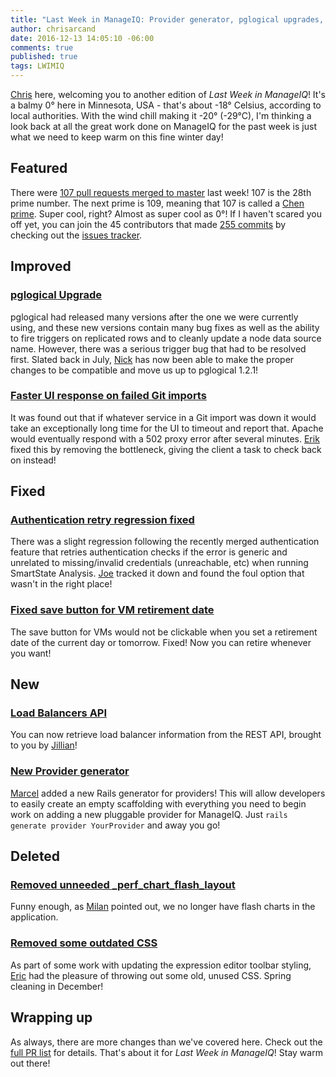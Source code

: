 ```yaml
---
title: "Last Week in ManageIQ: Provider generator, pglogical upgrades, and Chen primes!"
author: chrisarcand
date: 2016-12-13 14:05:10 -06:00
comments: true
published: true
tags: LWIMIQ
---
```


[Chris](https://twitter.com/chrisarcand) here, welcoming you to another edition
of *Last Week in ManageIQ*! It's a balmy 0° here in Minnesota, USA - that's
about -18° Celsius, according to local authorities. With the wind chill making
it -20° (-29°C), I'm thinking a look back at all the great work done on
ManageIQ for the past week is just what we need to keep warm on this fine
winter day!

## Featured

There were [107 pull requests merged to master][PRs merged last week] last week! 107 is the 28th prime number.
The next prime is 109, meaning that 107 is called a [Chen prime](https://en.wikipedia.org/wiki/Chen_prime).
Super cool, right? Almost as super cool as 0°! If I haven't scared you off yet,
you can join the 45 contributors that made [255 commits][Commits merged last week] by
checking out the [issues tracker](https://github.com/manageiq/manageiq/issues).

## Improved

### [pglogical Upgrade](https://github.com/ManageIQ/manageiq/pull/13070)
pglogical had released many versions after the one we were currently using, and
these new versions contain many bug fixes as well as the ability to fire
triggers on replicated rows and to cleanly update a node data source name.
However, there was a serious trigger bug that had to be resolved first. Slated
back in July, [Nick](https://github.com/carbonin) has now been able to make the
proper changes to be compatible and move us up to pglogical 1.2.1!

### [Faster UI response on failed Git imports](https://github.com/ManageIQ/manageiq/pull/12964)
It was found out that if whatever service in a Git import was down it would take an exceptionally long time
for the UI to timeout and report that. Apache would eventually respond with a 502 proxy error after several minutes.
[Erik](https://github.com/eclarizio) fixed this by removing the bottleneck, giving the client a task to check back
on instead!

## Fixed

### [Authentication retry regression fixed](https://github.com/ManageIQ/manageiq/pull/13026)
There was a slight regression following the recently merged authentication feature that retries authentication checks
if the error is generic and unrelated to missing/invalid credentials (unreachable, etc) when running SmartState Analysis.
[Joe](https://github.com/jrafanie) tracked it down and found the foul option that wasn't in the right place!

### [Fixed save button for VM retirement date](https://github.com/ManageIQ/manageiq/pull/12343)
The save button for VMs would not be clickable when you set a retirement date of the current day or tomorrow.
Fixed! Now you can retire whenever you want!

## New

### [Load Balancers API](https://github.com/ManageIQ/manageiq/pull/13067)
You can now retrieve load balancer information from the REST API, brought to you by [Jillian](https://github.com/jntullo)!

### [New Provider generator](https://github.com/ManageIQ/manageiq/pull/12209)
[Marcel](https://github.com/durandom) added a new Rails generator for providers! This will allow
developers to easily create an empty scaffolding with everything you need to begin work on adding a new
pluggable provider for ManageIQ. Just `rails generate provider YourProvider` and away you go!

## Deleted

### [Removed unneeded _perf_chart_flash_layout](https://github.com/ManageIQ/manageiq/pull/12989)
Funny enough, as [Milan](https://github.com/mzazrivec) pointed out, we no longer have flash charts in the application.

### [Removed some outdated CSS](https://github.com/ManageIQ/manageiq/pull/12998)
As part of some work with updating the expression editor toolbar styling, [Eric](https://github.com/epwinchell) had
the pleasure of throwing out some old, unused CSS. Spring cleaning in December!

## Wrapping up

As always, there are more changes than we've covered here. Check out the [full PR list][PRs merged last week] for details.
That's about it for *Last Week in ManageIQ*! Stay warm out there!

[PRs merged last week]: https://github.com/ManageIQ/manageiq/pulls?page=1&q=is%3Apr+is%3Amerged+base%3Amaster+merged%3A%222016-12-05+..+2016-12-11%22+sort%3Acreated-desc&utf8=%E2%9C%93
[Commits merged last week]: https://github.com/manageiq/manageiq/compare/master@%7B2016-12-05%7D...@%7B2016-12-11%7D
